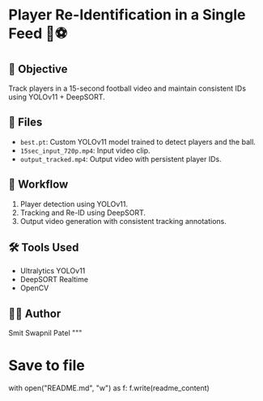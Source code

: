 
# Player Re-Identification in a Single Feed 🎥⚽

## 🎯 Objective
Track players in a 15-second football video and maintain consistent IDs using YOLOv11 + DeepSORT.

## 📁 Files
- `best.pt`: Custom YOLOv11 model trained to detect players and the ball.
- `15sec_input_720p.mp4`: Input video clip.
- `output_tracked.mp4`: Output video with persistent player IDs.

## 🚀 Workflow
1. Player detection using YOLOv11.
2. Tracking and Re-ID using DeepSORT.
3. Output video generation with consistent tracking annotations.

## 🛠 Tools Used
- Ultralytics YOLOv11
- DeepSORT Realtime
- OpenCV

## 👨‍💻 Author
Smit Swapnil Patel
"""

# Save to file
with open("README.md", "w") as f:
    f.write(readme_content)
